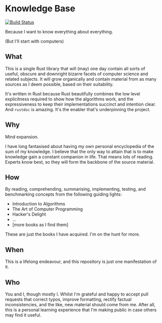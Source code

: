 # Knowledge Base

[![Build Status](https://travis-ci.org/kwyse/kb.svg?branch=master)](https://travis-ci.org/kwyse/kb)

Because I want to know everything about everything.

(But I'll start with computers)

## What

This is a single Rust library that will (may) one day contain all sorts of
useful, obscure and downright bizarre facets of computer science and related
subjects. It will grow organically and contain material from as many sources as
I deem possible, based on their suitability.

It's written in Rust because Rust beautifully combines the low level
explicitness required to show how the algorithms work, and the expressiveness to
keep their implementations succinct and intention clear. And `rustdoc` is
amazing. It's the enabler that's underpinning the project.

## Why

Mind expansion.

I have long fantasised about having my own personal encyclopedia of the sum of
my knowledge. I believe that the only way to attain that is to make
knowledge gain a constant companion in life. That means lots of reading. Experts
know best, so they will form the backbone of the source material.

## How

By reading, comprehending, summarising, implementing, testing, and benchmarking
concepts from the following guiding lights:

- Introduction to Algorithms
- The Art of Computer Programming
- Hacker's Delight
- ...
- [more books as I find them]

These are just the books I have acquired. I'm on the hunt for more.

## When

This is a lifelong endeavour, and this repository is just one manifestation of
it.

## Who

You and I, though mostly I. Whilst I'm grateful and happy to accept pull
requests that correct typos, improve formatting, rectify factual
inconsistencies, and the like, new material should come from me. After all, this
is a personal learning experience that I'm making public in case others may find
it useful.
